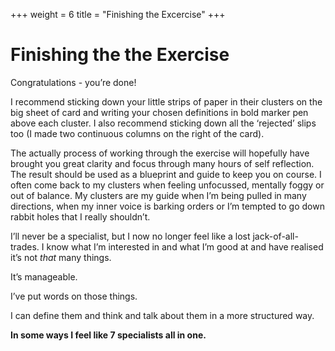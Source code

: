 +++
weight = 6
title = "Finishing the Excercise"
+++

# Finishing the the Exercise

Congratulations - you’re done!  

I recommend sticking down your little strips of paper in their clusters on the big sheet of card and writing your chosen definitions in bold marker pen above each cluster.  I also recommend sticking down all the ‘rejected’ slips too (I made two continuous columns on the right of the card).

The actually process of working through the exercise will hopefully have brought you great clarity and focus through many hours of self reflection.  The result should be used as a blueprint and guide to keep you on course.  I often come back to my clusters when feeling unfocussed, mentally foggy or out of balance.  My clusters are my guide when I’m being pulled in many directions, when my inner voice is barking orders or I’m tempted to go down rabbit holes that I really shouldn’t.  

I’ll never be a specialist, but I now no longer feel like a lost jack-of-all-trades.  I know what I’m interested in and what I’m good at and have realised it’s not *that* many things.  

It’s manageable.  

I’ve put words on those things.  

I can define them and think and talk about them in a more structured way.  

**In some ways I feel like 7 specialists all in one.**  

